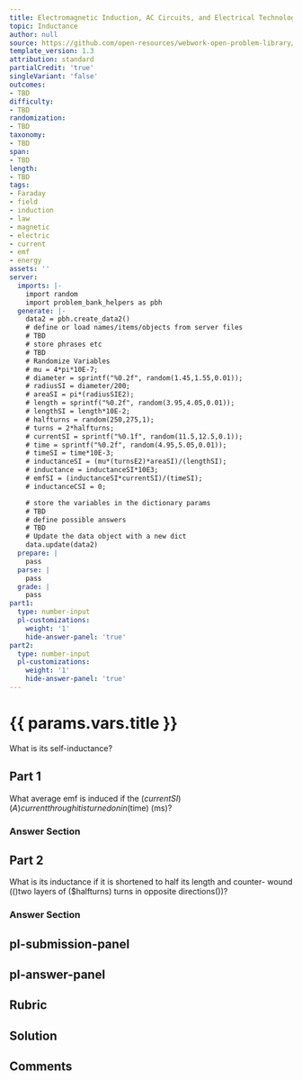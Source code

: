 ```yaml
---
title: Electromagnetic Induction, AC Circuits, and Electrical Technologies
topic: Inductance
author: null
source: https://github.com/open-resources/webwork-open-problem-library/tree/master/Contrib/BrockPhysics/College_Physics_Urone/23.Electromagnetic_Induction_AC_Circuits_and_Electrical_Technologies/23-09.Inductance/NU_U17_23_09_009.pg
template_version: 1.3
attribution: standard
partialCredit: 'true'
singleVariant: 'false'
outcomes:
- TBD
difficulty:
- TBD
randomization:
- TBD
taxonomy:
- TBD
span:
- TBD
length:
- TBD
tags:
- Faraday
- field
- induction
- law
- magnetic
- electric
- current
- emf
- energy
assets: ''
server:
  imports: |-
    import random
    import problem_bank_helpers as pbh
  generate: |-
    data2 = pbh.create_data2()
    # define or load names/items/objects from server files
    # TBD
    # store phrases etc
    # TBD
    # Randomize Variables
    # mu = 4*pi*10E-7;
    # diameter = sprintf("%0.2f", random(1.45,1.55,0.01));
    # radiusSI = diameter/200;
    # areaSI = pi*(radiusSIE2);
    # length = sprintf("%0.2f", random(3.95,4.05,0.01));
    # lengthSI = length*10E-2;
    # halfturns = random(250,275,1);
    # turns = 2*halfturns;
    # currentSI = sprintf("%0.1f", random(11.5,12.5,0.1));
    # time = sprintf("%0.2f", random(4.95,5.05,0.01));
    # timeSI = time*10E-3;
    # inductanceSI = (mu*(turnsE2)*areaSI)/(lengthSI);
    # inductance = inductanceSI*10E3;
    # emfSI = (inductanceSI*currentSI)/(timeSI);
    # inductanceCSI = 0;

    # store the variables in the dictionary params
    # TBD
    # define possible answers
    # TBD
    # Update the data object with a new dict
    data.update(data2)
  prepare: |
    pass
  parse: |
    pass
  grade: |
    pass
part1:
  type: number-input
  pl-customizations:
    weight: '1'
    hide-answer-panel: 'true'
part2:
  type: number-input
  pl-customizations:
    weight: '1'
    hide-answer-panel: 'true'
---
```


# {{ params.vars.title }} 


What is its self-inductance?

## Part 1 
What average emf is induced if the ($currentSI) (A) current through it is turned on in ($time) (ms)? 


 ### Answer Section

## Part 2 
What is its inductance if it is shortened to half its length and counter- wound (()two layers of ($halfturns) turns in opposite directions())? 


 ### Answer Section


## pl-submission-panel 


## pl-answer-panel 


## Rubric 


## Solution 


## Comments 


